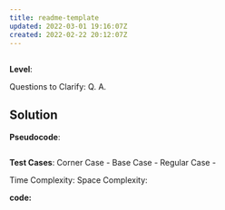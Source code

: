 ```yaml
---
title: readme-template
updated: 2022-03-01 19:16:07Z
created: 2022-02-22 20:12:07Z
---
```


## 

**Level**: 

Questions to Clarify:
Q.
A.


## Solution

**Pseudocode**:
```

```

**Test Cases**:
Corner Case -
Base Case - 
Regular Case - 

Time Complexity: 
Space Complexity: 

**code:**
```

```

